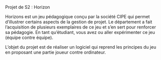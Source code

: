 Projet de S2 : Horizon

Horizons est un jeu pédagogique conçu par la société CIPE qui permet d’illustrer certains aspects de la gestion de projet. Le
département a fait l’acquisition de plusieurs exemplaires de ce jeu et s’en sert pour renforcer sa pédagogie. En tant qu’étudiant,
vous avez ou aller expérimenter ce jeu (équipe contre équipe).

L’objet du projet est de réaliser un logiciel qui reprend les principes du jeu en proposant une partie joueur contre ordinateur.
